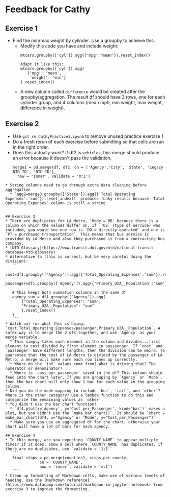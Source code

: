 # Feedback for Cathy
## Exercise 1
* Find the min/max weight by cylinder. Use a groupby to achieve this.
   * Modify this code you have and include weight:
     ```
     mtcars.groupby(['cyl']).agg({'mpg':'mean'}).reset_index()
     
     Adapt it like this:
     mtcars.groupby(['cyl']).agg(
        {'mpg': 'mean', 
         'weight': 'min'}
     ).reset_index()

     ```
    * A new column called `difference` would be created after the groupby/aggregation. The result df should have 3 rows, one for each cylinder group, and 4 columns (mean mph, min weight, max weight, difference in weight).
    
## Exercise 2
* Use `git rm CathyPractice1.ipynb` to remove unused practice exercise 1
* Do a fresh rerun of each exercise before submitting so that cells are run in the right order.
* Does this actually work? If df2 is `vehicles`, this merge should produce an error because it doesn't pass the validation.
  ```
  merge1 = pd.merge(df, df2, on = ['Agency','City', 'State', 'Legacy NTD ID', 'NTD ID'],
    how = 'inner', validate = 'm:1')
 ```
* String columns need to go through extra data cleaning before aggregation
   * `agg2=merge3.groupby(['State']).agg({'Total Operating Expenses':'sum'}).reset_index()` produces funky results because `Total Operating Expenses` column is still a string


## Exercise 3
* There are duplicates for LA Metro, `Mode = MB` because there is a column on which the values differ on. If `TOS` (type of service) was included, you would see one row is `DO = directly operated` and one is `PT = purchased transportation`. This means that bus service is provided by LA Metro and also they purchased it from a contracting bus company. 
* [NTD Glossary](https://www.transit.dot.gov/ntd/national-transit-database-ntd-glossary)
* Alternative to (this is correct, but be very careful doing the division): 
    ```
    cost=df1.groupby(['Agency']).agg({'Total_Operating_Expenses':'sum'}).reset_index()
    passenger=df1.groupby(['Agency']).agg({'Primary_UZA__Population':'sum'}).reset_index()
    
    # this keeps both summation columns in the same df
    agency_sum = df1.groupby(["Agency"]).agg(
        {"Total_Operating_Expenses": "sum",
        "Primary_UZA__Population": "sum"
        }.reset_index()
    )
    ```
* Watch out for what this is doing: `cost.Total_Operating_Expenses/passenger.Primary_UZA__Population`. A safer way is to merge the 2 dfs together, and use `Agency` as your merge variable. 
   * This simply takes each element in the column and divides...first element in cost divided by first element in passsenger. If `cost` and `passenger` have different lengths, then the division can be weird. To guarantee that the cost of LA Metro is divided by the passenger of LA Metro, a merge will make sure each row lines up correctly.
   * Where do the `inf` values come from? What is driving that? The numerator or denominator?
   * Where is `cost_per_passenger` saved in the df? This column should feed into the chart later. If you are grouping by `Agency` or `Mode`, then the bar chart will only show 1 bar for each value in the grouping column.
* Did you do the mode mapping to include `bus`, `rail`, and `other`? Where is the other category? Use a lambda function to do this and categorize the remaining values as `other`.
* You didn't use the bar chart function!
   * `df4.plot(x='Agency', y='Cost_per_Passenger', kind='bar')` makes a plot, but you didn't use the `make_bar_chart()`. It should be `chart = make_bar_chart(df4, x="Agency" or "Mode", y="Cost_per_Passenger")`
   * Make sure you use an aggregated df for the chart, otherwise your chart will have a lot of bars for each agency. 

## Exercise 4
* In this merge, are you expecting `COUNTY_NAME` to appear multiple times? If it does, show a cell where `COUNTY_NAME` has duplicates. If there are no duplicates, use `validate = '1:1'` 
    ```
    final_stops = pd.merge(counties1, stops_per_county, 
                on = 'COUNTY_NAME',
                how = 'inner', validate = 'm:1')
    ```
* Clean up formatting of Markdown cells, make use of various levels of heading. Use the [Markdown reference](https://www.datacamp.com/tutorial/markdown-in-jupyter-notebook) from exercise 3 to improve the formatting.